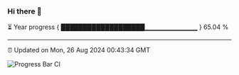 ### Hi there 👋

⏳ Year progress { ███████████████████▁▁▁▁▁▁▁▁▁▁▁ } 65.04 %

---

⏰ Updated on Mon, 26 Aug 2024 00:43:34 GMT

![Progress Bar CI](https://github.com/Shyam-Makwana/GitHub-Actions-Demo/workflows/Progress%20Bar%20CI/badge.svg)
